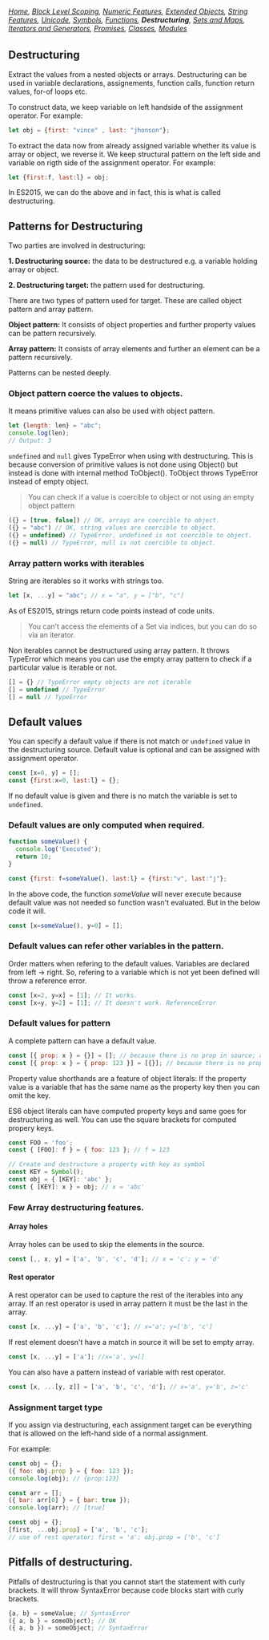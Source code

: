 ###### *[Home](https://tashbalrai.github.io)*, [Block Level Scoping](https://tashbalrai.github.io/es2017/index.html), [Numeric Features](https://tashbalrai.github.io/es2017/numfeatures.html), [Extended Objects](https://tashbalrai.github.io/es2017/object.html), [String Features](https://tashbalrai.github.io/es2017/string.html), [Unicode](https://tashbalrai.github.io/es2017/unicode.html), [Symbols](https://tashbalrai.github.io/es2017/symbols.html), [Functions](https://tashbalrai.github.io/es2017/functions.html), **Destructuring**, [Sets and Maps](https://tashbalrai.github.io/es2017/setsmaps.html), [Iterators and Generators](https://tashbalrai.github.io/es2017/iterators.html), [Promises](https://tashbalrai.github.io/es2017/promises.html), [Classes](https://tashbalrai.github.io/es2017/classes.html), [Modules](https://tashbalrai.github.io/es2017/modules.html)

## Destructuring
Extract the values from a nested objects or arrays. Destructuring can be used in variable declarations, assignements, function calls, function return values, for-of loops etc.

To construct data, we keep variable on left handside of the assignment operator. For example:

```javascript
let obj = {first: "vince" , last: "jhonson"};
```

To extract the data now from already assigned variable whether its value is array or object, we reverse it. We keep structural pattern on the left side and variable on rigth side of the assignment operator. For example:

```javascript
let {first:f, last:l} = obj;
```

In ES2015, we can do the above and in fact, this is what is called destructuring.

## Patterns for Destructuring
Two parties are involved in destructuring:

**1. Destructuring source:** the data to be destructured e.g. a variable holding array or object.

**2. Destructuring target:** the pattern used for destructuring.

There are two types of pattern used for target. These are called object pattern and array pattern. 

**Object pattern:** It consists of object properties and further property values can be pattern recursively.

**Array pattern:** It consists of array elements and further an element can be a pattern recursively.

Patterns can be nested deeply.

### Object pattern coerce the values to objects.
It means primitive values can also be used with object pattern.

```javascript
let {length: len} = "abc";
console.log(len);
// Output: 3
```

```undefined``` and ```null``` gives TypeError when using with destructuring. This is because conversion of primitive values is not done using Object() but instead is done with internal method ToObject(). ToObject throws TypeError instead of empty object.

>You can check if a value is coercible to object or not using an empty object pattern

```javascript
({} = [true, false]) // OK, arrays are coercible to object.
({} = "abc") // OK, string values are coercible to object.
({} = undefined) // TypeError, undefined is not coercible to object.
({} = null) // TypeError, null is not coercible to object.
```

### Array pattern works with iterables
String are iterables so it works with strings too.

```javascript
let [x, ...y] = "abc"; // x = "a", y = ["b", "c"]
```

As of ES2015, strings return code points instead of code units.

>You can’t access the elements of a Set via indices, but you can do so via an iterator. 

Non iterables cannot be destructured using array pattern. It throws TypeError which means you can use the empty array pattern to check if a particular value is iterable or not.

```javascript
[] = {} // TypeError empty objects are not iterable
[] = undefined // TypeError
[] = null // TypeError
```

## Default values
You can specify a default value if there is not match or ```undefined``` value in the destructuring source. Default value is optional and can be assigned with assignment operator.

```javascript
const [x=0, y] = [];
const {first:x=0, last:l} = {};
```

If no default value is given and there is no match the variable is set to ```undefined```.

### Default values are only computed when required. 

```javascript
function someValue() {
  console.log('Executed');
  return 10;
}

const {first: f=someValue(), last:l} = {first:"v", last:"j"};
```

In the above code, the function *someValue* will never execute because default value was not needed so function wasn't evaluated. But in the below code it will.

```javascript
const [x=someValue(), y=0] = [];
```

### Default values can refer other variables in the pattern.
Order matters when refering to the default values. Variables are declared from left -> right. So, refering to a variable which is not yet been defined will throw a reference error.

```javascript
const [x=2, y=x] = [1]; // It works.
const [x=y, y=2] = [1]; // It doesn't work. ReferenceError
```

### Default values for pattern
A complete pattern can have a default value.

```javascript
const [{ prop: x } = {}] = []; // because there is no prop in source; an empty object will be assigned
const [{ prop: x } = { prop: 123 }] = [{}]; // because there is no prop in source; {prop:123} will be assigned. x will have 123 value.
```

Property value shorthands are a feature of object literals: If the property value is a variable that has the same name as the property key then you can omit the key.

ES6 object literals can have computed property keys and same goes for destructuring as well. You can use the square brackets for computed propery keys.

```javascript
const FOO = 'foo';
const { [FOO]: f } = { foo: 123 }; // f = 123

// Create and destructure a property with key as symbol
const KEY = Symbol();
const obj = { [KEY]: 'abc' };
const { [KEY]: x } = obj; // x = 'abc'
```

### Few Array destructuring features.
#### Array holes
Array holes can be used to skip the elements in the source.

```javascript
const [,, x, y] = ['a', 'b', 'c', 'd']; // x = 'c'; y = 'd'
```

#### Rest operator
A rest operator can be used to capture the rest of the iterables into any array. If an rest operator is used in array pattern it must be the last in the array.

```javascript
const [x, ...y] = ['a', 'b', 'c']; // x='a'; y=['b', 'c']
```

If rest element doesn't have a match in source it will be set to empty array.

```javascript
const [x, ...y] = ['a']; //x='a', y=[]
```

You can also have a pattern instead of variable with rest operator.

```javascript
const [x, ...[y, z]] = ['a', 'b', 'c', 'd']; // x='a', y='b', z='c'
```

### Assignment target type
If you assign via destructuring, each assignment target can be everything that is allowed on the left-hand side of a normal assignment.

For example:

```javascript
const obj = {};
({ foo: obj.prop } = { foo: 123 });
console.log(obj); // {prop:123}

const arr = [];
({ bar: arr[0] } = { bar: true });
console.log(arr); // [true]

const obj = {};
[first, ...obj.prop] = ['a', 'b', 'c'];
// use of rest operator; first = 'a'; obj.prop = ['b', 'c']
```

## Pitfalls of destructuring.
Pitfalls of destructuring is that you cannot start the statement with curly brackets. It will throw SyntaxError because code blocks start with curly brackets.

```javascript
{a, b} = someValue; // SyntaxError
({ a, b } = someObject); // OK
({ a, b }) = someObject; // SyntaxError
```

